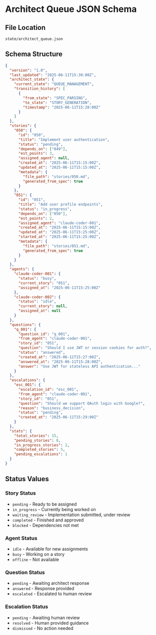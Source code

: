 # Architect Queue JSON Schema

## File Location
`state/architect_queue.json`

## Schema Structure

```json
{
  "version": "1.0",
  "last_updated": "2025-06-11T15:30:00Z",
  "architect_state": {
    "current_state": "QUEUE_MANAGEMENT",
    "transition_history": [
      {
        "from_state": "SPEC_PARSING", 
        "to_state": "STORY_GENERATION",
        "timestamp": "2025-06-11T15:20:00Z"
      }
    ]
  },
  "stories": {
    "050": {
      "id": "050",
      "title": "Implement user authentication",
      "status": "pending",
      "depends_on": ["049"],
      "est_points": 3,
      "assigned_agent": null,
      "created_at": "2025-06-11T15:15:00Z",
      "updated_at": "2025-06-11T15:15:00Z",
      "metadata": {
        "file_path": "stories/050.md",
        "generated_from_spec": true
      }
    },
    "051": {
      "id": "051", 
      "title": "Add user profile endpoints",
      "status": "in_progress",
      "depends_on": ["050"],
      "est_points": 2,
      "assigned_agent": "claude-coder-001",
      "created_at": "2025-06-11T15:15:00Z",
      "updated_at": "2025-06-11T15:25:00Z",
      "started_at": "2025-06-11T15:25:00Z",
      "metadata": {
        "file_path": "stories/051.md",
        "generated_from_spec": true
      }
    }
  },
  "agents": {
    "claude-coder-001": {
      "status": "busy",
      "current_story": "051",
      "assigned_at": "2025-06-11T15:25:00Z"
    },
    "claude-coder-002": {
      "status": "idle",
      "current_story": null,
      "assigned_at": null
    }
  },
  "questions": {
    "q_001": {
      "question_id": "q_001",
      "from_agent": "claude-coder-001",
      "story_id": "051",
      "question": "Should I use JWT or session cookies for auth?",
      "status": "answered",
      "created_at": "2025-06-11T15:27:00Z",
      "answered_at": "2025-06-11T15:28:00Z",
      "answer": "Use JWT for stateless API authentication..."
    }
  },
  "escalations": {
    "esc_001": {
      "escalation_id": "esc_001",
      "from_agent": "claude-coder-001", 
      "story_id": "051",
      "question": "Should we support OAuth login with Google?",
      "reason": "business_decision",
      "status": "pending",
      "created_at": "2025-06-11T15:29:00Z"
    }
  },
  "stats": {
    "total_stories": 15,
    "pending_stories": 8,
    "in_progress_stories": 2,
    "completed_stories": 5,
    "pending_escalations": 1
  }
}
```

## Status Values

### Story Status
- `pending` - Ready to be assigned
- `in_progress` - Currently being worked on
- `waiting_review` - Implementation submitted, under review
- `completed` - Finished and approved
- `blocked` - Dependencies not met

### Agent Status  
- `idle` - Available for new assignments
- `busy` - Working on a story
- `offline` - Not available

### Question Status
- `pending` - Awaiting architect response
- `answered` - Response provided
- `escalated` - Escalated to human review

### Escalation Status
- `pending` - Awaiting human review
- `resolved` - Human provided guidance
- `dismissed` - No action needed